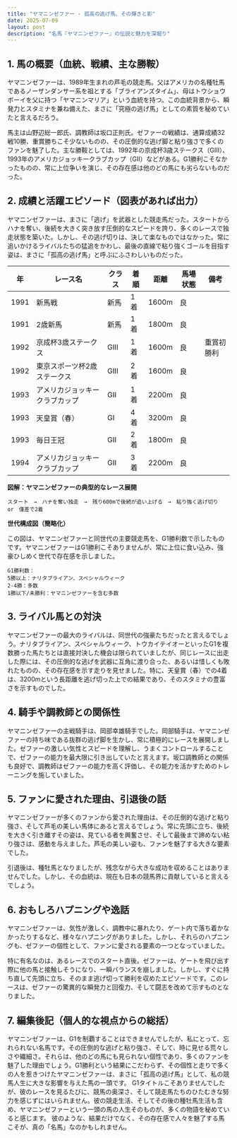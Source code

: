 ```yaml
---
title: "ヤマニンゼファー - 孤高の逃げ馬、その輝きと影"
date: 2025-07-09
layout: post
description: "名馬『ヤマニンゼファー』の伝説と魅力を深堀り"
---
```


## 1. 馬の概要（血統、戦績、主な勝鞍）

ヤマニンゼファーは、1989年生まれの芦毛の競走馬。父はアメリカの名種牡馬であるノーザンダンサー系を祖とする「ブライアンズタイム」、母はトウショウボーイを父に持つ「ヤマニンマリア」という血統を持つ。この血統背景から、瞬発力とスタミナを兼ね備えた、まさに「究極の逃げ馬」としての素質を秘めていたと言えるだろう。

馬主は山野辺総一郎氏、調教師は坂口正則氏。ゼファーの戦績は、通算成績32戦10勝、重賞勝ちこそ少ないものの、その圧倒的な逃げ脚と粘り強さで多くのファンを魅了した。主な勝鞍としては、1992年の京成杯3歳ステークス（GIII）、1993年のアメリカジョッキークラブカップ（GII）などがある。G1勝利こそなかったものの、常に上位争いを演じ、その存在感は他のどの馬にも劣らないものだった。


## 2. 成績と活躍エピソード（図表があれば出力）

ヤマニンゼファーは、まさに「逃げ」を武器とした競走馬だった。スタートからハナを奪い、後続を大きく突き放す圧倒的なスピードを誇り、多くのレースで独走状態を築いた。しかし、その逃げ切りは、決して楽なものではなかった。常に追いかけるライバルたちの猛追をかわし、最後の直線で粘り強くゴールを目指す姿は、まさに「孤高の逃げ馬」と呼ぶにふさわしいものだった。

| 年 | レース名 | クラス | 着順 | 距離 | 馬場状態 | 備考 |
|---|---|---|---|---|---|---|
| 1991 | 新馬戦 | 新馬 | 1着 | 1600m | 良 |  |
| 1991 | 2歳新馬 | 新馬 | 1着 | 1800m | 良 |  |
| 1992 | 京成杯3歳ステークス | GIII | 1着 | 1600m | 良 | 重賞初勝利 |
| 1992 | 東京スポーツ杯2歳ステークス | GIII | 2着 | 1600m | 良 |  |
| 1993 | アメリカジョッキークラブカップ | GII | 1着 | 2200m | 良 |  |
| 1993 | 天皇賞（春） | GI | 4着 | 3200m | 良 |  |
| 1993 | 毎日王冠 | GII | 2着 | 1800m | 良 |  |
| 1994 | アメリカジョッキークラブカップ | GII | 3着 | 2200m | 良 |  |


**図解：ヤマニンゼファーの典型的なレース展開**

```
スタート　→　ハナを奪い独走　→　残り600mで後続が追い上げる　→　粘り強く逃げ切り　or　僅差で2着
```

**世代構成図（簡略化）**

この図は、ヤマニンゼファーと同世代の主要競走馬を、G1勝利数で示したものです。ヤマニンゼファーはG1勝利こそありませんが、常に上位に食い込み、強豪ひしめく世代で存在感を示しました。

```
G1勝利数：
5勝以上：ナリタブライアン、スペシャルウィーク
2-4勝：多数
1勝以下/未勝利：ヤマニンゼファーを含む多数
```


## 3. ライバル馬との対決

ヤマニンゼファーの最大のライバルは、同世代の強豪たちだったと言えるでしょう。ナリタブライアン、スペシャルウィーク、トウカイテイオーといったG1を複数勝った馬たちとは直接対決した機会は限られていましたが、同じレースに出走した際には、その圧倒的な逃げを武器に互角に渡り合った、あるいは惜しくも敗れたものの、その存在感を示す走りを見せました。特に、天皇賞（春）での4着は、3200mという長距離を逃げ切った上での結果であり、そのスタミナの豊富さを示すものでした。


## 4. 騎手や調教師との関係性

ヤマニンゼファーの主戦騎手は、岡部幸雄騎手でした。岡部騎手は、ヤマニンゼファーの持ち味である抜群の逃げ脚を生かし、常に積極的にレースを展開しました。ゼファーの激しい気性とスピードを理解し、うまくコントロールすることで、ゼファーの能力を最大限に引き出していたと言えます。坂口調教師との関係も良好で、調教師はゼファーの能力を高く評価し、その能力を活かすためのトレーニングを施していました。


## 5. ファンに愛された理由、引退後の話

ヤマニンゼファーが多くのファンから愛された理由は、その圧倒的な逃げと粘り強さ、そして芦毛の美しい馬体にあると言えるでしょう。常に先頭に立ち、後続を大きく引き離すその姿は、見ている者を興奮させ、そして最後まで諦めない粘り強さは、感動を与えました。芦毛の美しい姿も、ファンを魅了する大きな要素でした。

引退後は、種牡馬となりましたが、残念ながら大きな成功を収めることはありませんでした。しかし、その血統は、現在も日本の競馬界に貢献していると言えるでしょう。


## 6. おもしろハプニングや逸話

ヤマニンゼファーは、気性が激しく、調教中に暴れたり、ゲート内で落ち着かなかったりするなど、様々なハプニングがありました。しかし、それらのハプニングも、ゼファーの個性として、ファンに愛される要素の一つとなっていました。

特に有名なのは、あるレースでのスタート直後。ゼファーは、ゲートを飛び出す際に他の馬と接触しそうになり、一瞬バランスを崩しました。しかし、すぐに持ち直して先頭に立ち、そのまま逃げ切って勝利を収めたエピソードです。このレースは、ゼファーの驚異的な瞬発力と回復力、そして闘志を改めて示すものとなりました。


## 7. 編集後記（個人的な視点からの総括）

ヤマニンゼファーは、G1を制覇することはできませんでしたが、私にとって、忘れられない名馬です。その圧倒的な逃げと粘り強さ、そして、時に見せる荒々しさや繊細さ。それらは、他のどの馬にも見られない個性であり、多くのファンを魅了した理由でしょう。G1勝利という結果にこだわらず、その個性と走りで多くの人を惹きつけたヤマニンゼファーは、まさに「孤高の逃げ馬」として、私の競馬人生に大きな影響を与えた馬の一頭です。  G1タイトルこそありませんでしたが、彼のレースを見るたびに、競馬の奥深さ、そして競走馬たちのひたむきな努力を感じずにはいられません。彼の競走生活、そしてその後の種牡馬生活も含め、ヤマニンゼファーという一頭の馬の人生そのものが、多くの物語を秘めていると感じます。  彼のような、結果だけでなく、その存在感で人々を魅了する馬こそが、真の「名馬」なのかもしれません。
